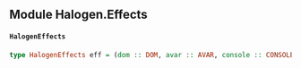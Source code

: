 ## Module Halogen.Effects

#### `HalogenEffects`

``` purescript
type HalogenEffects eff = (dom :: DOM, avar :: AVAR, console :: CONSOLE, err :: EXCEPTION | eff)
```


